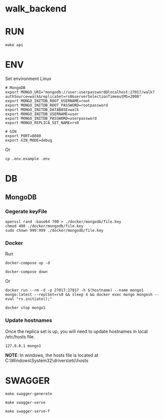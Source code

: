 # walk_backend

# RUN
```
make api
```

# ENV
Set environment
Linux
```
# MongoDB
export MONGO_URI="mongodb://user:userpassword@localhost:27017/walk?authSource=walk&replicaSet=rs0&serverSelectionTimeoutMS=2000"
export MONGO_INITDB_ROOT_USERNAME=root
export MONGO_INITDB_ROOT_PASSWORD=rootpassword
export MONGO_INITDB_DATABASE=walk
export MONGO_INITDB_USERNAME=user
export MONGO_INITDB_PASSWORD=userpassword
export MONGO_REPLICA_SET_NAME=rs0

# GIN
export PORT=8080
export GIN_MODE=debug
```
Or
```
cp .env.example .env
```
# DB

## MongoDB
### Gegerate keyFile
```
openssl rand -base64 700 > ./docker/mongodb/file.key
chmod 400 ./docker/mongodb/file.key
sudo chown 999:999 ./docker/mongodb/file.key
```

### Docker
Run 
```
docker-compose up -d
```
```
docker-compose down
```
Or
```
docker run --rm -d -p 27017:27017 -h $(hostname) --name mongo1 mongo:latest --replSet=rs0 && sleep 4 && docker exec mongo mongosh --eval "rs.initiate();"
```
```
docker stop mongo1
```

### Update hostnames
Once the replica set is up, you will need to update hostnames in local /etc/hosts file.
```
127.0.0.1 mongo1
```
**NOTE**: In windows, the hosts file is located at C:\Windows\System32\drivers\etc\hosts


# SWAGGER

```
make swagger-generate
```
```
make swagger-serve
```
```
make swagger-serve-f
```